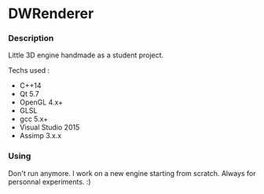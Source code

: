 # DWRenderer

### Description

Little 3D engine handmade as a student project.

Techs used :
* C++14
* Qt 5.7
* OpenGL 4.x+
* GLSL
* gcc 5.x+
* Visual Studio 2015
* Assimp 3.x.x

### Using
Don't run anymore. I work on a new engine starting from scratch. Always for personnal experiments. :)
